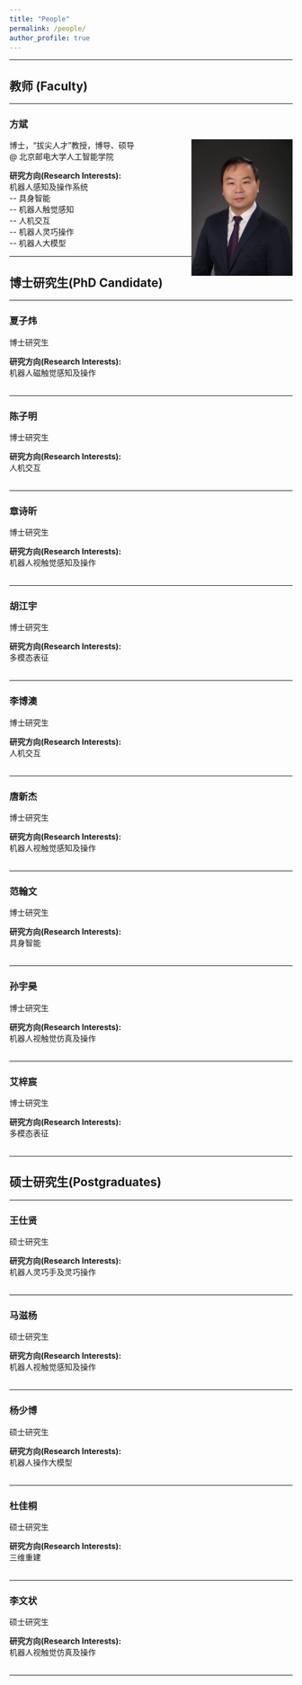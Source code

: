 ```yaml
---
title: "People"
permalink: /people/
author_profile: true
---
```

<hr>
<h2 id="Faculty"><a href="#Faculty" class="headerlink" title="Faculty"></a> <strong> 教师 (Faculty) </strong></h2><hr>

<h3 id="方斌"><a href="#Bin-Fang" class="headerlink" title="Bin Fang"></a>方斌</h3><img style="float: right;" src="/images/binfang.jpg" width=180>
<p>博士，“拔尖人才”教授，博导、硕导<br>@ 北京邮电大学人工智能学院</p>
<strong>研究方向(Research Interests):</strong>
<br>机器人感知及操作系统
<br>-- 具身智能
<br>-- 机器人触觉感知
<br>-- 人机交互
<br>-- 机器人灵巧操作
<br>-- 机器人大模型
<hr>
<h2 id="PhD"><a href="#PhD" class="headerlink" title="PhD"></a> <strong> 博士研究生(PhD Candidate) </strong></h2><hr>
<h3 id="夏子炜"><a href="#ziweixia" class="headerlink" title="ziweixia"></a>夏子炜</h3>
<p>博士研究生<br> </p>
<strong>研究方向(Research Interests):</strong>
<br>
机器人磁触觉感知及操作
<br>
<br>
<hr>
<h3 id="陈子明"><a href="#zimingchen" class="headerlink" title="zimingchen"></a>陈子明</h3>
<p>博士研究生<br> </p>
<strong>研究方向(Research Interests):</strong>
<br>
人机交互
<br>
<br>
<hr>
<h3 id="章诗昕"><a href="#shixinzhang" class="headerlink" title="shixinzhang"></a>章诗昕</h3>
<p>博士研究生<br> </p>
<strong>研究方向(Research Interests):</strong>
<br>
机器人视触觉感知及操作
<br>
<br>
<hr>
<h3 id="胡江宇"><a href="#jiangyuhu" class="headerlink" title="jiangyuhu"></a>胡江宇</h3>
<p>博士研究生<br> </p>
<strong>研究方向(Research Interests):</strong>
<br>
多模态表征
<br>
<br>
<hr>
<h3 id="李博澳"><a href="#boaoli" class="headerlink" title="boaoli"></a>李博澳</h3>
<p>博士研究生<br> </p>
<strong>研究方向(Research Interests):</strong>
<br>
人机交互
<br>
<br>
<hr>
<h3 id="唐新杰"><a href="#xinjietang" class="headerlink" title="xinjietang"></a>唐新杰</h3>
<p>博士研究生<br> </p>
<strong>研究方向(Research Interests):</strong>
<br>
机器人视触觉感知及操作
<br>
<br>
<hr>
<h3 id="范翰文"><a href="#hanwenfan" class="headerlink" title="hanwenfan"></a>范翰文</h3>
<p>博士研究生<br> </p>
<strong>研究方向(Research Interests):</strong>
<br>
具身智能
<br>
<br>
<hr>
<h3 id="孙宇昊"><a href="#yuhaosun" class="headerlink" title="yuhaosun"></a>孙宇昊</h3>
<p>博士研究生<br> </p>
<strong>研究方向(Research Interests):</strong>
<br>
机器人视触觉仿真及操作
<br>
<br>
<hr>
<h3 id="艾梓宸"><a href="#zichenai" class="headerlink" title="zichenai"></a>艾梓宸</h3>
<p>博士研究生<br> </p>
<strong>研究方向(Research Interests):</strong>
<br>
多模态表征
<br>
<br>
<hr>

<h2 id="PostGraduates"><a href="#PostGraduates" class="headerlink" title="PostGraduates"></a> <strong> 硕士研究生(Postgraduates) </strong></h2><hr>

<h3 id="王仕贤"><a href="#shixianwang" class="headerlink" title="shixianwang"></a>王仕贤</h3>
<p>硕士研究生<br> </p>
<strong>研究方向(Research Interests):</strong>
<br>
机器人灵巧手及灵巧操作
<br>
<br>
<hr>
<h3 id="马滋杨"><a href="#ziyangma" class="headerlink" title="ziyangma"></a>马滋杨</h3>
<p>硕士研究生<br> </p>
<strong>研究方向(Research Interests):</strong>
<br>
机器人视触觉感知及操作
<br>
<br>
<hr>
<h3 id="杨少博"><a href="#shaoboyang" class="headerlink" title="shaoboyang"></a>杨少博</h3>
<p>硕士研究生<br> </p>
<strong>研究方向(Research Interests):</strong>
<br>
机器人操作大模型
<br>
<br>
<hr>
<h3 id="杜佳桐"><a href="#jiatongdu" class="headerlink" title="jiatongdu"></a>杜佳桐</h3>
<p>硕士研究生<br> </p>
<strong>研究方向(Research Interests):</strong>
<br>
三维重建
<br>
<br>
<hr>
<h3 id="李文状"><a href="#wenzhuangli" class="headerlink" title="wenzhuangli"></a>李文状</h3>
<p>硕士研究生<br> </p>
<strong>研究方向(Research Interests):</strong>
<br>
机器人视触觉仿真及操作
<br>
<br>
<hr>

